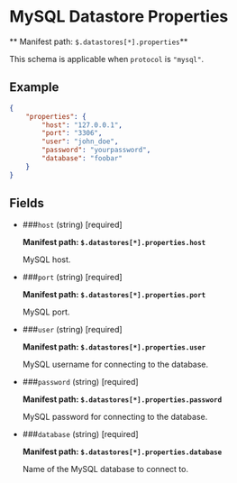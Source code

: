 # MySQL Datastore Properties

** Manifest path: `$.datastores[*].properties`**

This schema is applicable when `protocol` is `"mysql"`.

## Example

```json title="MySQL Datastore properties example"
{
    "properties": {
        "host": "127.0.0.1",
        "port": "3306",
        "user": "john_doe",
        "password": "yourpassword",
        "database": "foobar"
    }
}
```

## Fields

* ###`host` (string) [required]

    **Manifest path: `$.datastores[*].properties.host`**

    MySQL host.

* ###`port` (string) [required]

    **Manifest path: `$.datastores[*].properties.port`**

    MySQL port.

* ###`user` (string) [required]

    **Manifest path: `$.datastores[*].properties.user`**
    
    MySQL username for connecting to the database.

* ###`password` (string) [required]

    **Manifest path: `$.datastores[*].properties.password`**

    MySQL password for connecting to the database.

* ###`database` (string) [required]

    **Manifest path: `$.datastores[*].properties.database`**

    Name of the MySQL database to connect to.

